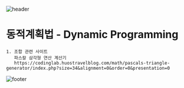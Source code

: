 ![header](https://capsule-render.vercel.app/api?type=wave&color=timeGradient&height=300&section=header&text=OneDayOneCommit&fontSize=45)	

# 동적계획법 - Dynamic Programming

    1. 조합 관련 사이트
       파스칼 삼각형 연산 계산기
       https://codinglab.huostravelblog.com/math/pascals-triangle-generator/index.php?size=34&alignment=0&order=0&presentation=0

![footer](https://capsule-render.vercel.app/api?type=wave&color=timeGradient&height=200&section=footer&fontSize=90)
